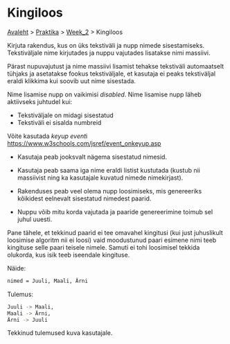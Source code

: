 # Kingiloos
[Avaleht](../../../README.md) > [Praktika](../../README.md) > [Week_2](../README.md) > Kingiloos

Kirjuta rakendus, kus on üks tekstiväli ja nupp nimede sisestamiseks.
Tekstiväljale nime kirjutades ja nuppu vajutades lisatakse nimi massiivi.

Pärast nupuvajutust ja nime massiivi lisamist tehakse tekstiväli automaatselt tühjaks ja asetatakse fookus tekstiväljale,
et kasutaja ei peaks tekstiväljal eraldi klikkima kui soovib uut nime sisestada.

Nime lisamise nupp on vaikimisi *disabled*. Nime lisamise nupp läheb aktiivseks juhtudel kui:
- Tekstiväljale on midagi sisestatud
- Tekstiväli ei sisalda numbreid

Võite kasutada *keyup event*i https://www.w3schools.com/jsref/event_onkeyup.asp

- Kasutaja peab jooksvalt nägema sisestatud nimesid.
- Kasutaja peab saama iga nime eraldi listist kustutada (kustub nii massiivist ning ka kasutajale kuvatud nimede nimekirjast).

- Rakenduses peab veel olema nupp loosimiseks, mis genereeriks kõikidest eelnevalt sisestatud nimedest paarid.
- Nuppu võib mitu korda vajutada ja paaride genereerimine toimub sel juhul uuesti.

Pane tähele, et tekkinud paarid ei tee omavahel kingitusi (kui just juhuslikult loosimise algoritm nii ei loosi) vaid moodustunud paari esimene nimi teeb kingituse selle paari teisele nimele.
Samuti ei tohi loosimisel tekkida olukorda, kus isik teeb iseendale kingituse.

Näide:
```bash
nimed = Juuli, Maali, Ärni
```
Tulemus:
```bash
Juuli -> Maali,
Maali -> Ärni,
Ärni -> Juuli
```
Tekkinud tulemused kuva kasutajale.
